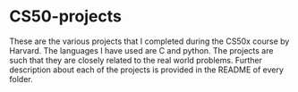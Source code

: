# CS50-projects

These are the various projects that I completed during the CS50x course by Harvard.
The languages I have used are C and python.
The projects are such that they are closely related to the real world problems. Further description about each of the projects is provided in the README of every folder.
